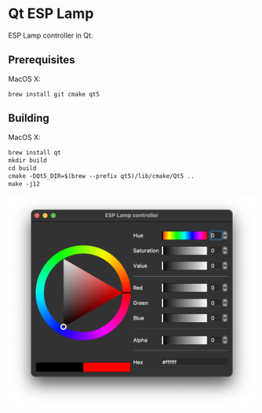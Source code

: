 # Qt ESP Lamp

ESP Lamp controller in Qt.

## Prerequisites

MacOS X:

```
brew install git cmake qt5
```


## Building

MacOS X:

```
brew install qt
mkdir build
cd build
cmake -DQt5_DIR=$(brew --prefix qt5)/lib/cmake/Qt5 ..
make -j12
```

<img width="600px" src="/first.jpg"/>
